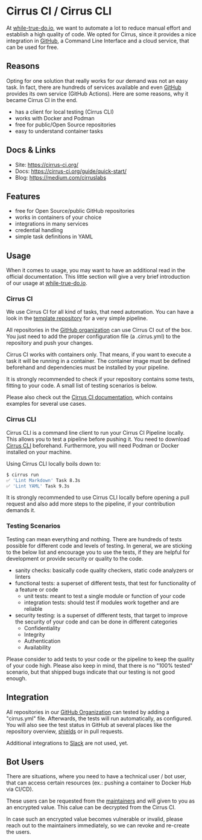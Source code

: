 # Cirrus CI / Cirrus CLI

At [while-true-do.io](https://while-true-do.io), we want to automate a lot to
reduce manual effort and establish a high quality of code. We opted for Cirrus,
since it provides a nice integration in [GitHub](GITHUB.md), a Command Line
Interface and a cloud service, that can be used for free.

## Reasons

Opting for one solution that really works for our demand was not an easy task.
In fact, there are hundreds of services available and even [GitHub](GITHUB.md)
provides its own service (GitHub Actions). Here are some reasons, why it became
Cirrus CI in the end.

- has a client for local testing (Cirrus CLI)
- works with Docker and Podman
- free for public/Open Source repositories
- easy to understand container tasks

## Docs & Links

- Site: <https://cirrus-ci.org/>
- Docs: <https://cirrus-ci.org/guide/quick-start/>
- Blog: <https://medium.com/cirruslabs>

## Features

- free for Open Source/public GitHub repositories
- works in containers of your choice
- integrations in many services
- credential handling
- simple task definitions in YAML

## Usage

When it comes to usage, you may want to have an additional read in the official
documentation. This little section will give a very brief introduction of our
usage at [while-true-do.io](https://while-true-do.io).

### Cirrus CI

We use Cirrus CI for all kind of tasks, that need automation. You can have a
look in the [template repository](https://github.com/whiletruedoio/template/)
for a very simple pipeline.

All repositories in the [GitHub organization](https://github.com/whiletruedoio)
can use Cirrus CI out of the box. You just need to add the proper configuration
file (a .cirrus.yml) to the repository and push your changes.

Cirrus CI works with containers only. That means, if you want to execute a task
it will be running in a container. The container image must be defined
beforehand and dependencies must be installed by your pipeline.

It is strongly recommended to check if your repository contains some tests,
fitting to your code. A small list of testing scenarios is below.

Please also check out the
[Cirrus CI documentation](https://cirrus-ci.org/guide/quick-start/), which
contains examples for several use cases.

### Cirrus CLI

Cirrus CLI is a command line client to run your Cirrus CI Pipeline locally.
This allows you to test a pipeline before pushing it. You need to download
[Cirrus CLI](https://github.com/cirruslabs/cirrus-cli) beforehand. Furthermore,
you will need Podman or Docker installed on your machine.

Using Cirrus CLI locally boils down to:

```sh
$ cirrus run
✅ 'Lint Markdown' Task 8.3s
✅ 'Lint YAML' Task 9.3s
```

It is strongly recommended to use Cirrus CLI locally before opening a pull
request and also add more steps to the pipeline, if your contribution demands
it.

### Testing Scenarios

Testing can mean everything and nothing. There are hundreds of tests possible
for different code and levels of testing. In general, we are sticking to the
below list and encourage you to use the tests, if they are helpful for
development or provide security or quality to the code.

- sanity checks: basically code quality checkers, static code analyzers or
  linters
- functional tests: a superset of different tests, that test for
  functionality of a feature or code
  - unit tests: meant to test a single module or function of your code
  - integration tests: should test if modules work together and are reliable
- security testing: is a superset of different tests, that target to improve
  the security of your code and can be done in different categories
  - Confidentiality
  - Integrity
  - Authentication
  - Availability

Please consider to add tests to your code or the pipeline to keep the quality
of your code high. Please also keep in mind, that there is no "100% tested"
scenario, but that shipped bugs indicate that our testing is not good enough.

## Integration

All repositories in our [GitHub Organization](https://github.com/whiletruedoio)
can tested by adding a "cirrus.yml" file. Afterwards, the tests will run
automatically, as configured. You will also see the test status in GitHub at
several places like the repository overview, [shields](SHIELDS.md) or in pull
requests.

Additional integrations to [Slack](SLACK.md) are not used, yet.

## Bot Users

There are situations, where you need to have a technical user / bot user, that
can access certain resources (ex.: pushing a container to Docker Hub via CI/CD).

These users can be requested from the
[maintainers](https://github.com/whiletruedoio/organization/blob/main/docs/PEOPLE.md#maintainers)
and will given to you as an encrypted value. This calue can be decrypted from
the Cirrus CI.

In case such an encrypted value becomes vulnerable or invalid, please reach out
to the maintainers immediately, so we can revoke and re-create the users.
